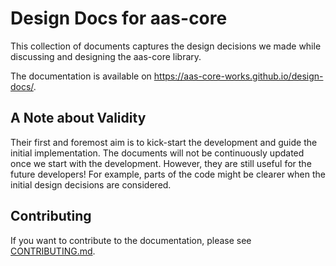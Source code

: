 # Design Docs for aas-core

This collection of documents captures the design decisions we made while discussing and designing the aas-core library.

The documentation is available on https://aas-core-works.github.io/design-docs/.

## A Note about Validity

Their first and foremost aim is to kick-start the development and guide the initial implementation.
The documents will not be continuously updated once we start with the development.
However, they are still useful for the future developers!
For example, parts of the code might be clearer when the initial design decisions are considered.

## Contributing

If you want to contribute to the documentation, please see [CONTRIBUTING.md].

[CONTRIBUTING.md]: CONTRIBUTING.md
